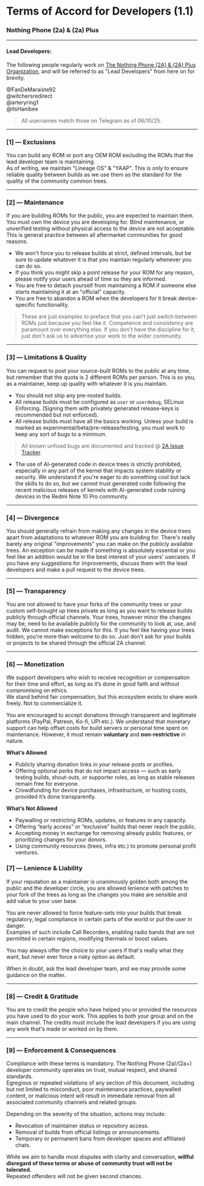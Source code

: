 # Terms of Accord for Developers (1.1)
### Nothing Phone (2a) & (2a) Plus

------

#### Lead Developers:
The following people regularly work on [The Nothing Phone (2A) & (2A) Plus Organization](https://github.com/Nothing-2A), and will be referred to as "Lead Developers" from here on for brevity.

@FanDeMaraiste92 \
@witchersredirect \
@arteryring1 \
@itsHanibee

> All usernames match those on Telegram as of 06/10/25.

------

### [1] — Exclusions

You can build any ROM or port any OEM ROM excluding the ROMs that the lead developer team is maintaining. \
As of writing, we maintain "Lineage OS" & "YAAP". This is only to ensure reliable quality between builds as we use them as the standard for the quality of the community common trees.

------

### [2] — Maintenance

If you are building ROMs for the public, you are expected to maintain them. You must own the device you are developing for. Blind maintenance, or unverified testing without physical access to the device are not acceptable. This is general practice between all aftermarket communities for good reasons.

- We won't force you to release builds at strict, defined intervals, but be sure to update whatever it is that you maintain regularly whenever you can do so.
- If you think you might skip a point release for your ROM for any reason, please notify your users ahead of time so they are informed. 
- You are free to detach yourself from maintaining a ROM if someone else starts maintaining it at an "official" capacity.
- You are free to abandon a ROM when the developers for it break device-specific functionality.

> These are just examples to preface that you can't just switch between ROMs just because you feel like it. Competence and consistency are paramount over everything else. If you don't have the discipline for it, just don't ask us to advertise your work to the wider community.

------

### [3] — Limitations & Quality
You can request to post your source-built ROMs to the public at any time, but remember that the quota is 2 different ROMs per person. This is so you, as a maintainer, keep up quality with whatever it is you maintain. 

- You should not ship any pre-rooted builds.
- All release builds must be configured as `user` or `userdebug`, SELinux Enforcing. (Signing them with privately generated release-keys is recommended but not enforced).
- All release builds must have all the basics working. Unless your build is marked as experimental/beta/pre-release/testing, you must work to keep any sort of bugs to a minimum.
> All known unfixed bugs are documented and tracked @ [2A Issue Tracker](https://github.com/Nothing-2A/releases/issues)

- The use of AI-generated code in device trees is strictly prohibited, especially in any part of the kernel that impacts system stability or security. We understand if you're eager to do something cool but lack the skills to do so, but we cannot trust generated code following the recent malicious releases of kernels with AI-generated code ruining devices in the Redmi Note 10 Pro community.

------

### [4] — Divergence 

You should generally refrain from making any changes in the device trees apart from adaptations to whatever ROM you are building for. There's really barely any original "improvements" you can make on the publicly available trees. An exception can be made if something is absolutely essential or you feel like an addition would be in the best interest of your users' usecases. If you have any suggestions for improvements, discuss them with the lead developers and make a pull request to the device trees.

------

### [5] — Transparency
You are not allowed to have your forks of the community trees or your custom self-brought up trees private as long as you want to release builds publicly through official channels. Your trees, however minor the changes may be, need to be available publicly for the community to look at, use, and audit. We cannot make exceptions for this. If you feel like having your trees hidden, you're more than welcome to do so. Just don't ask for your builds or projects to be shared through the official 2A channel. 

------

### [6] — Monetization

We support developers who wish to receive recognition or compensation for their time and effort, as long as it’s done in good faith and without compromising on ethics. \
We stand behind fair compensation, but this ecosystem exists to share work freely. Not to commercialize it.

You are encouraged to accept donations through transparent and legitimate platforms (PayPal, Patreon, Ko-fi, UPI etc.). We understand that monetary support can help offset costs for build servers or personal time spent on maintenance. However, it must remain **voluntary** and **non-restrictive** in nature.

 **What’s Allowed**
- Publicly sharing donation links in your release posts or profiles.  
- Offering optional perks that do not impact access — such as early testing builds, shout-outs, or supporter roles, as long as stable releases remain free for everyone.  
- Crowdfunding for device purchases, infrastructure, or hosting costs, provided it’s done transparently.

**What’s Not Allowed**
- Paywalling or restricting ROMs, updates, or features in any capacity.  
- Offering “early access” or “exclusive” builds that never reach the public.  
- Accepting money in exchange for removing already public features, or prioritizing changes for your donors.  
- Using community resources (trees, infra etc.) to promote personal profit ventures.

### [7] — Lenience & Liability
If your reputation as a maintainer is unanimously golden both among the public and the developer circle, you are allowed lenience with patches to your fork of the trees as long as the changes you make are sensible and add value to your user base. 

You are never allowed to force feature-sets into your builds that break regulatory, legal compliance in certain parts of the world or put the user in danger. \
Examples of such include Call Recorders, enabling radio bands that are not permitted in certain regions, modifying thermals or boost values.

You may always offer the choice to your users if that's really what they want, but never ever force a risky option as default.

When in doubt, ask the lead developer team, and we may provide some guidance on the matter.

------

### [8] — Credit & Gratitude
You are to credit the people who have helped you or provided the resources you have used to do your work. This applies to both your group and on the main channel. The credits must include the lead developers if you are using any work that's made or worked on by them.

------

### [9] — Enforcement & Consequences

Compliance with these terms is mandatory. The Nothing Phone (2a)/(2a+) developer community operates on trust, mutual respect, and shared standards. \
Egregious or repeated violations of any section of this document, including but not limited to misconduct, poor maintenance practices, paywalled content, or malicious intent will result in immediate removal from all associated community channels and related groups.  

Depending on the severity of the situation, actions may include:
- Revocation of maintainer status or repository access.
- Removal of builds from official listings or announcements.
- Temporary or permanent bans from developer spaces and affiliated chats.  

While we aim to handle most disputes with clarity and conversation, **willful disregard of these terms or abuse of community trust will not be tolerated.**  
Repeated offenders will not be given second chances.

